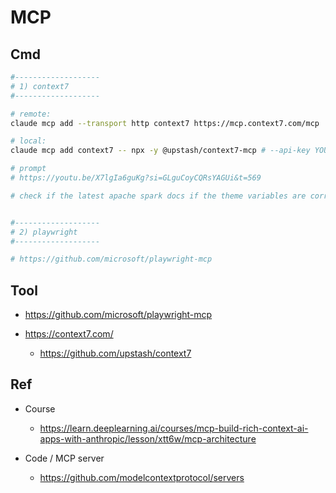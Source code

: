 # MCP

## Cmd

```bash
#-------------------
# 1) context7
#-------------------

# remote:
claude mcp add --transport http context7 https://mcp.context7.com/mcp

# local:
claude mcp add context7 -- npx -y @upstash/context7-mcp # --api-key YOUR_API_KEY

# prompt
# https://youtu.be/X7lgIa6guKg?si=GLguCoyCQRsYAGUi&t=569

# check if the latest apache spark docs if the theme variables are corretly configured, use context7 


#-------------------
# 2) playwright
#-------------------

# https://github.com/microsoft/playwright-mcp
```

## Tool

- https://github.com/microsoft/playwright-mcp

- https://context7.com/
  - https://github.com/upstash/context7

## Ref

- Course
  - https://learn.deeplearning.ai/courses/mcp-build-rich-context-ai-apps-with-anthropic/lesson/xtt6w/mcp-architecture
  
- Code / MCP server
  - https://github.com/modelcontextprotocol/servers
